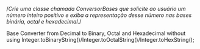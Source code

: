 /*Crie uma classe chamada ConversorBases que solicite ao usuário um número inteiro positivo e exiba a representação desse número nas bases binária, octal e hexadecimal.​*/

Base Converter from Decimal to Binary, Octal and Hexadecimal without using 
Integer.toBinaryString()/Integer.toOctalString()/Integer.toHexString();